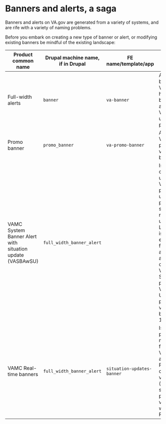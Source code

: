 # Banners and alerts, a saga

Banners and alerts on VA.gov are generated from a variety of systems, and are rife with a variety of naming problems. 

Before you embark on creating a new type of banner or alert, or modifying existing banners be mindful of the existing landscape: 

Product common name | Drupal machine name, if in Drupal | FE name/template/app | What it do | Product docs
--- | --- | --- | --- | ---
Full-width alerts | `banner` | `va-banner` | Appears just below the VA.gov header, can be put on any page of VA.gov using regex patterns. | [full-width-alerts](https://github.com/department-of-veterans-affairs/va.gov-team/tree/master/products/full-width-alert) 
Promo banner | `promo_banner` | `va-promo-banner` | Appears on VA.gov, pinned to viewport bottom. | [Public Websites feature docs](https://github.com/department-of-veterans-affairs/va.gov-team/tree/master/products/public-websites#promo-banner)
VAMC System Banner Alert with situation update (VASBAwSU)| `full_width_banner_alert` |  | Is a Drupal content type used by VAMCs for publishing urgent patient-safety related updates. Looks like / is used exactly like full-width alerts, but appears only within VAMC System pages on VA.gov. Used to be published via content-build til 12/24. |  [VAMC feature docs](https://github.com/department-of-veterans-affairs/va.gov-team/blob/master/products/facilities/medical-centers/features/README.md#vamc-system-banners-with-situation-updates)
VAMC Real-time banners | `full_width_banner_alert` | `situation-updates-banner` | Is a publishing mechanism for VASBAwSUs as of 12/24. Pulls Drupal content into vets-api (`banners` service) and publishes via a vets-website React app.  | [VAMC feature docs](https://github.com/department-of-veterans-affairs/va.gov-team/blob/master/products/facilities/medical-centers/features/README.md#vamc-real-time-banners)
